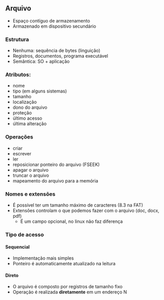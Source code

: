 ## Arquivo
- Espaço contíguo de armazenamento
- Armazenado em dispositivo secundário
### Estrutura
- Nenhuma: sequência de bytes (linguição)
- Registros, documentos, programa executável
- Semântica: SO + aplicação
### Atributos:
- nome
- tipo (em alguns sistemas)
- tamanho
- localização
- dono do arquivo
- proteção
- último acesso
- última alteração
### Operações
- criar
- escrever
- ler
- reposicionar ponteiro do arquivo (FSEEK)
- apagar o arquivo
- truncar o arquivo
- mapeamento do arquivo para a memória
### Nomes e extensões
- É possível ter um tamanho máximo de caracteres (8.3 na FAT)
- Extensões controlam o que podemos fazer com o arquivo (doc, docx, pdf)
	- É um campo opcional, no linux não faz diferença
### Tipo de acesso
#### Sequencial
- Implementação mais simples
- Ponteiro é automaticamente atualizado na leitura
#### Direto
- O arquivo é composto por registros de tamanho fixo
- Operação é realizada **diretamente** em um endereço N

